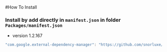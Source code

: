#How To Install

### Install by add directly in `manifest.json` in folder `Packages/manifest.json`

+ version 1.2.167
```csharp
"com.google.external-dependency-manager": "https://github.com/snorluxe/external-dependency-manager.git?path=Assets/_Root#1.2.167",
```